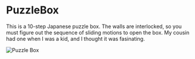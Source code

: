 # PuzzleBox

This is a 10-step Japanese puzzle box.  The walls are interlocked, so you must figure out the sequence
of sliding motions to open the box.  My cousin had one when I was a kid, and I thought it was fasinating.

![Puzzle Box](https://github.com/InvaderZim62/PuzzleBox/assets/34785252/12ad1177-812d-422f-8d9f-c42c8da7a8d4)
